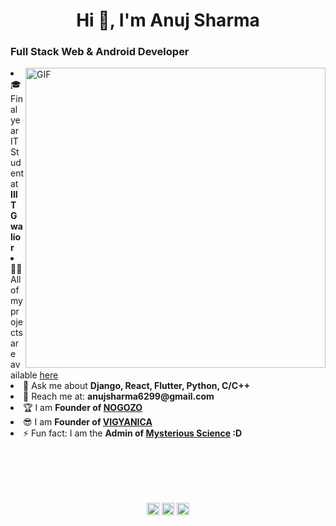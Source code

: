 <h1 align="center">Hi 👋, I'm Anuj Sharma</h1>
<h3 align="left">Full Stack Web & Android Developer</h3>
<img align="right" alt="GIF" src="https://thumbs.gfycat.com/EvilNextDevilfish-small.gif" width="480px"/>

<li align="left"> 🎓 Final year IT Student at <b>IIIT Gwalior</b></li>

<li align="left"> 👨‍💻 All of my projects are available <a href="https://github.com/anuj6299?tab=repositories">here</a></li>

<li align="left"> 💬 Ask me about <b>Django, React, Flutter, Python, C/C++</b></li>

<li align="left"> 📧 Reach me at: <b>anujsharma6299@gmail.com</b></li>

<li align="left"> 🏆 I am <b>Founder of <a href="https://nogozo.com/">NOGOZO</a></b></li>


<li align="left"> 😎 I am <b>Founder of <a href="https://vigyanica.com/">VIGYANICA</a></b></li>
  
<li align="left"> ⚡ Fun fact: I am the <b>Admin of <a href="https://www.facebook.com/mysterioussci">Mysterious Science</a> :D</b></li><br/><br/>

<br/><br/>
<p align="center">
<a href="https://www.linkedin.com/in/anuj6299/" target="blank"><img align="center" src="https://cdn.jsdelivr.net/npm/simple-icons@3.0.1/icons/linkedin.svg" alt="sachin10101998" height="20" width="20" /></a>
<a href="https://www.facebook.com/anuj6299" target="blank"><img align="center" src="https://cdn.jsdelivr.net/npm/simple-icons@3.0.1/icons/facebook.svg" alt="sachin.mathers.7" height="20" width="20" /></a>
<a href="https://www.instagram.com/_anujs/" target="blank"><img align="center" src="https://cdn.jsdelivr.net/npm/simple-icons@3.0.1/icons/instagram.svg" alt="superachnural" height="20" width="20" /></a>
</p>
